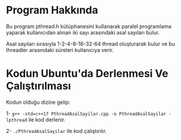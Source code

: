 # Program Hakkında

Bu program pthread.h kütüphanesini kullanarak paralel programlama yaparak kullanıcıdan alınan iki sayı arasındaki asal sayıları bulur.

Asal sayıları sırasıyla 1-2-4-8-16-32-64 thread oluşturarak bulur ve bu threadler arasındaki süreleri kullanıcıya verir.

# Kodun Ubuntu'da Derlenmesi Ve Çalıştırılması

Kodun olduğu dizine gelip: 

1- `g++ -std=c++17 PthreadAsalSayilar.cpp -o PthreadAsalSayilar -lpthread` ile kod derlenir.

2- `./PthreadAsalSayilar` ile kod çalıştırılır.
